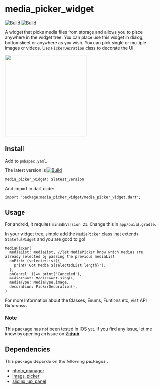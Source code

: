 # media_picker_widget
[![Build](https://img.shields.io/badge/pub-v0.0.1-%23009F00)](https://pub.dev/packages/media_picker_widget)
[![Build](https://img.shields.io/badge/licence-MIT-%23f16f12)](https://github.com/rafid08/media_picker_widget/blob/master/LICENSE)


 A widget that picks media files from storage and allows you to place anywhere in the widget tree. You can place use this widget in dialog, bottomsheet or anywhere as you wish. You can pick single or multiple images or videos. Use `PickerDecration` class to decorate the UI.
 
<p>
  <img src="./resources/demo.gif" width=265/>
</p>


## Install
Add to `pubspec.yaml`.

The latest version is   [![Build](https://img.shields.io/badge/pub-v0.0.1-%23009F00)](https://pub.dev/packages/media_picker_widget)

```
media_picker_widget: $latest_version
```
And import in dart code:
```
import 'package:media_picker_widget/media_picker_widget.dart';
```

## Usage
For android, it requires `minSdkVersion 21`. Change this in `app/build.gradle`.

In your widget tree, simple add the `MediaPicker` class that extends `StatefulWidget` and you are good to go!
```
MediaPicker(
  mediaList: mediaList, //let MediaPicker know which medias are already selected by passing the previous mediaList
  onPick: (selectedList){
    print('Got Media ${selectedList.length}');
  },
  onCancel: ()=> print('Canceled'),
  mediaCount: MediaCount.single,
  mediaType: MediaType.image,
  decoration: PickerDecoration(),
)
```

For more Information about the Classes, Enums, Funtions etc, visit API Reference.

### Note
This package has not been tested in IOS yet. If you find any issue, let me know by opening an Issue on **[Github](https://github.com/rafid08/media_picker_widget/issues)**

## Dependencies
This package depends on the following packages :
- [photo_manager](https://pub.dev/packages/photo_manager)
- [image_picker](https://pub.dev/packages/image_picker)
- [sliding_up_panel](https://pub.dev/packages/sliding_up_panel)
